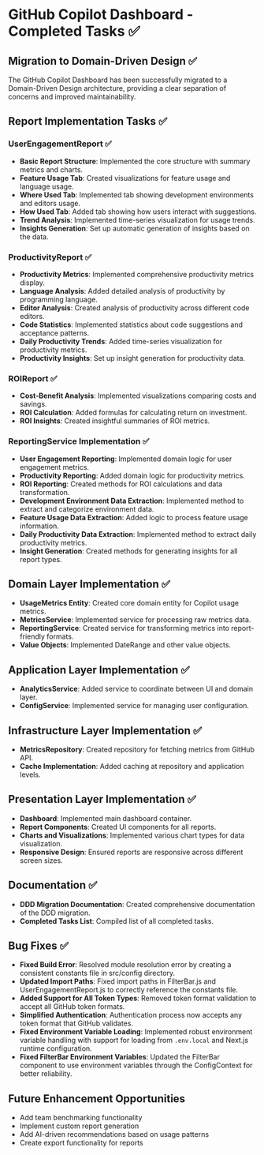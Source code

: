 # GitHub Copilot Dashboard - Completed Tasks ✅

## Migration to Domain-Driven Design ✅

The GitHub Copilot Dashboard has been successfully migrated to a Domain-Driven Design architecture, providing a clear separation of concerns and improved maintainability.

## Report Implementation Tasks ✅

### UserEngagementReport ✅
- **Basic Report Structure**: Implemented the core structure with summary metrics and charts.
- **Feature Usage Tab**: Created visualizations for feature usage and language usage.
- **Where Used Tab**: Implemented tab showing development environments and editors usage.
- **How Used Tab**: Added tab showing how users interact with suggestions.
- **Trend Analysis**: Implemented time-series visualization for usage trends.
- **Insights Generation**: Set up automatic generation of insights based on the data.

### ProductivityReport ✅
- **Productivity Metrics**: Implemented comprehensive productivity metrics display.
- **Language Analysis**: Added detailed analysis of productivity by programming language.
- **Editor Analysis**: Created analysis of productivity across different code editors.
- **Code Statistics**: Implemented statistics about code suggestions and acceptance patterns.
- **Daily Productivity Trends**: Added time-series visualization for productivity metrics.
- **Productivity Insights**: Set up insight generation for productivity data.

### ROIReport ✅
- **Cost-Benefit Analysis**: Implemented visualizations comparing costs and savings.
- **ROI Calculation**: Added formulas for calculating return on investment.
- **ROI Insights**: Created insightful summaries of ROI metrics.

### ReportingService Implementation ✅
- **User Engagement Reporting**: Implemented domain logic for user engagement metrics.
- **Productivity Reporting**: Added domain logic for productivity metrics.
- **ROI Reporting**: Created methods for ROI calculations and data transformation.
- **Development Environment Data Extraction**: Implemented method to extract and categorize environment data.
- **Feature Usage Data Extraction**: Added logic to process feature usage information.
- **Daily Productivity Data Extraction**: Implemented method to extract daily productivity metrics.
- **Insight Generation**: Created methods for generating insights for all report types.

## Domain Layer Implementation ✅

- **UsageMetrics Entity**: Created core domain entity for Copilot usage metrics.
- **MetricsService**: Implemented service for processing raw metrics data.
- **ReportingService**: Created service for transforming metrics into report-friendly formats.
- **Value Objects**: Implemented DateRange and other value objects.

## Application Layer Implementation ✅

- **AnalyticsService**: Added service to coordinate between UI and domain layer.
- **ConfigService**: Implemented service for managing user configuration.

## Infrastructure Layer Implementation ✅

- **MetricsRepository**: Created repository for fetching metrics from GitHub API.
- **Cache Implementation**: Added caching at repository and application levels.

## Presentation Layer Implementation ✅

- **Dashboard**: Implemented main dashboard container.
- **Report Components**: Created UI components for all reports.
- **Charts and Visualizations**: Implemented various chart types for data visualization.
- **Responsive Design**: Ensured reports are responsive across different screen sizes.

## Documentation ✅

- **DDD Migration Documentation**: Created comprehensive documentation of the DDD migration.
- **Completed Tasks List**: Compiled list of all completed tasks.

## Bug Fixes ✅

- **Fixed Build Error**: Resolved module resolution error by creating a consistent constants file in src/config directory.
- **Updated Import Paths**: Fixed import paths in FilterBar.js and UserEngagementReport.js to correctly reference the constants file.
- **Added Support for All Token Types**: Removed token format validation to accept all GitHub token formats.
- **Simplified Authentication**: Authentication process now accepts any token format that GitHub validates.
- **Fixed Environment Variable Loading**: Implemented robust environment variable handling with support for loading from `.env.local` and Next.js runtime configuration.
- **Fixed FilterBar Environment Variables**: Updated the FilterBar component to use environment variables through the ConfigContext for better reliability.

## Future Enhancement Opportunities

- Add team benchmarking functionality
- Implement custom report generation
- Add AI-driven recommendations based on usage patterns
- Create export functionality for reports

